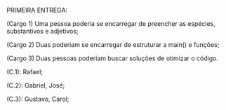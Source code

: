 PRIMEIRA ENTREGA:


(Cargo 1) Uma pessoa poderia se encarregar de preencher as espécies, substantivos e adjetivos;

(Cargo 2) Duas poderiam se encarregar de estruturar a main() e funções;

(Cargo 3) Duas pessoas poderiam buscar soluções de otimizar o código.


(C.1): Rafael;

(C.2): Gabriel, José; 

(C.3): Gustavo, Carol;



